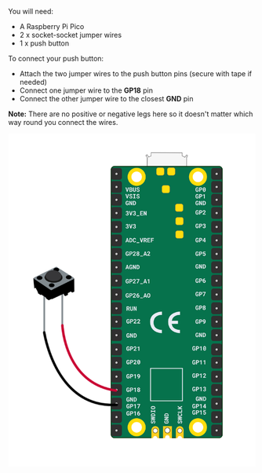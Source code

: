 You will need:

+ A Raspberry Pi Pico
+ 2 x socket-socket jumper wires
+ 1 x push button

To connect your push button:

+ Attach the two jumper wires to the push button pins (secure with tape if needed)
+ Connect one jumper wire to the **GP18** pin
+ Connect the other jumper wire to the closest **GND** pin

**Note:** There are no positive or negative legs here so it doesn't matter which way round you connect the wires.

![A push button connected to a Raspberry Pi Pico.](images/single-button-wiring.png)